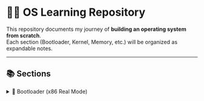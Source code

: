 # 🧑‍💻 OS Learning Repository

This repository documents my journey of **building an operating system from scratch**.  
Each section (Bootloader, Kernel, Memory, etc.) will be organized as expandable notes.

---

## 📚 Sections

<details>
<summary>🔹 Bootloader (x86 Real Mode)</summary>

# 🖥️ Minimal x86 Bootloader

A simple project experimenting with writing a bootloader in **x86 Assembly**, packaging it into a floppy disk image, and running it on QEMU.

---

## 🚀 Setup

```bash
brew install nasm qemu make
```

---

## 🔄 Boot Flow

```
Power On → POST (Power-On Self Test) → BIOS → Bootloader → Operating System
```

- **BIOS legacy booting**
  - BIOS loads the first sector (512 bytes) of the boot device into memory at `0x7C00`.
  - If the sector ends with the signature `0xAA55`, BIOS considers it bootable.
  - Execution starts at `0x7C00`.
  - Boot device order (floppy, HDD, USB, etc.) can be changed in BIOS settings.

---

## 📂 Build & Run

### Makefile

```make
ASM=nasm

SRC_DIR=src
BUILD_DIR=build

$(BUILD_DIR)/main_floppy.img: $(BUILD_DIR)/main.bin
        cp $(BUILD_DIR)/main.bin $(BUILD_DIR)/main_floppy.img
        truncate -s 1440k $(BUILD_DIR)/main_floppy.img

$(BUILD_DIR)/main.bin: $(SRC_DIR)/main.asm
        $(ASM) $(SRC_DIR)/main.asm -f bin -o $(BUILD_DIR)/main.bin
```

### Build
```bash
make
```

### Run
```bash
qemu-system-i386 -fda build/main_floppy.img -drive format=raw
```

---

## 📝 NASM Basics

- `$`: offset of the current line  
- `$$`: offset of the beginning of the section  

**Directives**
- `ORG`: origin, expected load address (`org 0x7C00`)  
- `BITS`: emit 16/32/64-bit code (bootloader starts in 16-bit real mode)  
- `DB`: define byte  
- `DW`: define word (2 bytes, little endian)  
- `TIMES`: repeat instruction/data  

**Instructions**
- `HLT`: halt CPU until next interrupt  
- `JMP`: unconditional jump  
- `MOV`: move data between registers/memory  

Example infinite loop:
```nasm
main:
    hlt
.halt:
    jmp .halt
```

---

## 📐 x86 Segmented Addressing

- 8086 had 16-bit registers → could only directly address 64KB.  
- Actual memory was 1MB → solution: **segment × 16 + offset**.

Formula:
```nasm
Physical Address = Segment × 16 + Offset
```

- Segment registers: CS, DS, SS, ES  
- Offset: IP, SP, or general-purpose register  

Example: `CS=0x07C0, IP=0x0000` → Physical address `0x7C00`

---

## 💾 Floppy Disk & .img

- A floppy disk is a legacy portable storage medium (1.44MB capacity for 3.5").  
- In OSDev, we use `.img` files to emulate an entire floppy disk.  
- `truncate -s 1440k main_floppy.img` creates an empty 1.44MB floppy image.  
- BIOS loads only the **first 512 bytes (boot sector)** into RAM at `0x7C00`.  
- QEMU uses `.img` as if it were a real disk.

---

## 🖥️ QEMU

- QEMU = Quick Emulator, a program that simulates an entire PC.  
- With `-fda main_floppy.img`, it treats the `.img` file as a floppy disk in drive A:.  
- BIOS inside QEMU:
  - Reads first 512 bytes from `.img`
  - Copies them into `0x7C00`
  - Starts executing your assembly code there

</details>
